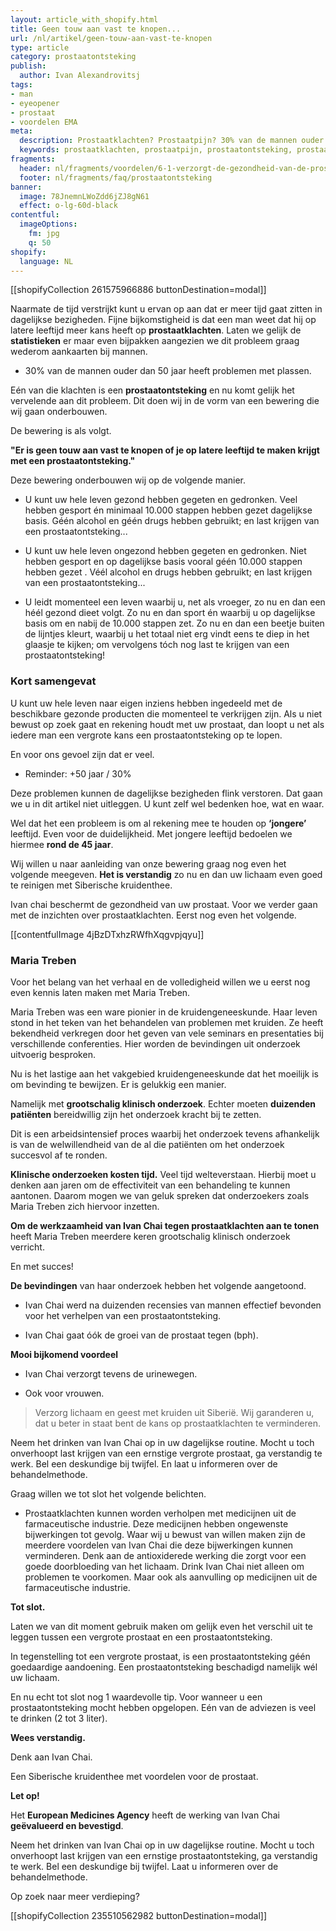 ```yaml
---
layout: article_with_shopify.html
title: Geen touw aan vast te knopen...
url: /nl/artikel/geen-touw-aan-vast-te-knopen
type: article
category: prostaatontsteking
publish:
  author: Ivan Alexandrovitsj
tags:
- man
- eyeopener
- prostaat
- voordelen EMA
meta:
  description: Prostaatklachten? Prostaatpijn? 30% van de mannen ouder dan 50 jaar heeft problemen met plassen. Benieuwd naar de inzichten?
  keywords: prostaatklachten, prostaatpijn, prostaatontsteking, prostaat vergroot, ontsteking prostaat symptomen, ontsteking prostaat, maria treben, klinisch onderzoek
fragments:
  header: nl/fragments/voordelen/6-1-verzorgt-de-gezondheid-van-de-prostaat
  footer: nl/fragments/faq/prostaatontsteking
banner:
  image: 78JnemnLWoZdd6jZJ8gN61
  effect: o-lg-60d-black
contentful:
  imageOptions:
    fm: jpg
    q: 50
shopify:
  language: NL
---
```

[[shopifyCollection 261575966886 buttonDestination=modal]]

Naarmate de tijd verstrijkt kunt u ervan op aan dat er meer tijd gaat zitten in dagelijkse bezigheden. Fijne bijkomstigheid is dat een man weet dat hij op latere leeftijd meer kans heeft op **prostaatklachten**. Laten we gelijk de **statistieken** er maar even bijpakken aangezien we dit probleem graag wederom aankaarten bij mannen.

* 30% van de mannen ouder dan 50 jaar heeft problemen met plassen.

Eén van die klachten is een **prostaatontsteking** en nu komt gelijk het vervelende aan dit probleem. Dit doen wij in de vorm van een bewering die wij gaan onderbouwen.

De bewering is als volgt.

**"Er is geen touw aan vast te knopen of je op latere leeftijd te maken krijgt met een prostaatontsteking."**

Deze bewering onderbouwen wij op de volgende manier.

* U kunt uw hele leven gezond hebben gegeten en gedronken. Veel hebben gesport én minimaal 10.000 stappen hebben gezet dagelijkse basis. Géén alcohol en géén drugs hebben gebruikt; en last krijgen van een prostaatontsteking...

* U kunt uw hele leven ongezond hebben gegeten en gedronken. Niet hebben gesport en op dagelijkse basis vooral géén 10.000 stappen hebben gezet . Véél alcohol en drugs hebben gebruikt; en last krijgen van een prostaatontsteking...

* U leidt momenteel een leven waarbij u, net als vroeger, zo nu en dan een héél gezond dieet volgt. Zo nu en dan sport én waarbij u op dagelijkse basis om en nabij de 10.000 stappen zet. Zo nu en dan een beetje buiten de lijntjes kleurt, waarbij u het totaal niet erg vindt eens te diep in het glaasje te kijken; om vervolgens tóch nog last te krijgen van een prostaatontsteking!

### Kort samengevat <br>
U kunt uw hele leven naar eigen inziens hebben ingedeeld met de beschikbare gezonde producten die momenteel te verkrijgen zijn. Als u niet bewust op zoek gaat en rekening houdt met uw prostaat, dan loopt u net als iedere man een vergrote kans een prostaatontsteking op te lopen.

En voor ons gevoel zijn dat er veel.

* Reminder: +50 jaar / 30%

Deze problemen kunnen de dagelijkse bezigheden flink verstoren. Dat gaan we u in dit artikel niet uitleggen. U kunt zelf wel bedenken hoe, wat en waar.

Wel dat het een probleem is om al rekening mee te houden op **‘jongere’** leeftijd. Even voor de duidelijkheid. Met jongere leeftijd bedoelen we hiermee **rond de 45 jaar**.

Wij willen u naar aanleiding van onze bewering graag nog even het volgende meegeven. **Het is verstandig** zo nu en dan uw lichaam even goed te reinigen met Siberische kruidenthee.

Ivan chai beschermt de gezondheid van uw prostaat. Voor we verder gaan met de inzichten over prostaatklachten. Eerst nog even het volgende.

[[contentfulImage 4jBzDTxhzRWfhXqgvpjqyu]]

### Maria Treben

Voor het belang van het verhaal en de volledigheid willen we u eerst nog even kennis laten maken met Maria Treben.

Maria Treben was een ware pionier in de kruidengeneeskunde. Haar leven stond in het teken van het behandelen van problemen met kruiden. Ze heeft bekendheid verkregen door het geven van vele seminars en presentaties bij verschillende conferenties. Hier worden de bevindingen uit onderzoek uitvoerig besproken.

Nu is het lastige aan het vakgebied kruidengeneeskunde dat het moeilijk is om bevinding te bewijzen. Er is gelukkig een manier.

Namelijk met **grootschalig klinisch onderzoek**. Echter moeten **duizenden patiënten** bereidwillig zijn het onderzoek kracht bij te zetten.

Dit is een arbeidsintensief proces waarbij het onderzoek tevens afhankelijk is van de welwillendheid van de al die patiënten om het onderzoek succesvol af te ronden.

**Klinische onderzoeken kosten tijd.** Veel tijd welteverstaan. Hierbij moet u denken aan jaren om de effectiviteit van een behandeling te kunnen aantonen. Daarom mogen we van geluk spreken dat onderzoekers zoals Maria Treben zich hiervoor inzetten.

**Om de werkzaamheid van Ivan Chai tegen prostaatklachten aan te tonen** heeft Maria Treben meerdere keren grootschalig klinisch onderzoek verricht.

En met succes!

**De bevindingen** van haar onderzoek hebben het volgende aangetoond.
* Ivan Chai werd na duizenden recensies van mannen effectief bevonden voor het verhelpen van een prostaatontsteking.

* Ivan Chai gaat óók de groei van de prostaat tegen (bph).

**Mooi bijkomend voordeel**
* Ivan Chai verzorgt tevens de urinewegen.

* Ook voor vrouwen.

> Verzorg lichaam en geest met kruiden uit Siberië. Wij garanderen u, dat u beter in staat bent de kans op prostaatklachten te verminderen.

Neem het drinken van Ivan Chai op in uw dagelijkse routine. Mocht u toch onverhoopt last krijgen van een ernstige vergrote prostaat, ga verstandig te werk. Bel een deskundige bij twijfel. En laat u informeren over de behandelmethode.

Graag willen we tot slot het volgende belichten.
* Prostaatklachten kunnen worden verholpen met medicijnen uit de farmaceutische industrie. Deze medicijnen hebben ongewenste bijwerkingen tot gevolg. Waar wij u bewust van willen maken zijn de meerdere voordelen van Ivan Chai die deze bijwerkingen kunnen verminderen. Denk aan de antioxiderede werking die zorgt voor een goede doorbloeding van het lichaam. Drink Ivan Chai niet alleen om problemen te voorkomen. Maar ook als aanvulling op medicijnen uit de farmaceutische industrie.

**Tot slot.**

Laten we van dit moment gebruik maken om gelijk even het verschil uit te leggen tussen een vergrote prostaat en een prostaatontsteking.

In tegenstelling tot een vergrote prostaat, is een prostaatontsteking géén goedaardige aandoening. Een prostaatontsteking beschadigd namelijk wél uw lichaam.

En nu echt tot slot nog 1 waardevolle tip. Voor wanneer u een prostaatontsteking mocht hebben opgelopen. Eén van de adviezen is veel te drinken (2 tot 3 liter).

**Wees verstandig.**

Denk aan Ivan Chai.

Een Siberische kruidenthee met voordelen voor de prostaat.

**Let op!**

Het **European Medicines Agency** heeft de werking van Ivan Chai **geëvalueerd en bevestigd**.

Neem het drinken van Ivan Chai op in uw dagelijkse routine. Mocht u toch onverhoopt last krijgen van een ernstige prostaatontsteking, ga verstandig te werk. Bel een deskundige bij twijfel. Laat u informeren over de behandelmethode.

Op zoek naar meer verdieping?

[[shopifyCollection 235510562982 buttonDestination=modal]]
